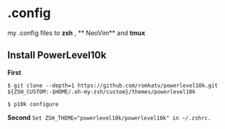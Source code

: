 # .config
my .config files to **zsh** , ** NeoVim** and **tmux**



## Install PowerLevel10k
**First**
```
$ git clone --depth=1 https://github.com/romkatv/powerlevel10k.git ${ZSH_CUSTOM:-$HOME/.oh-my-zsh/custom}/themes/powerlevel10k

$ p10k configure
```

**Second**
```Set ZSH_THEME="powerlevel10k/powerlevel10k" in ~/.zshrc.```

